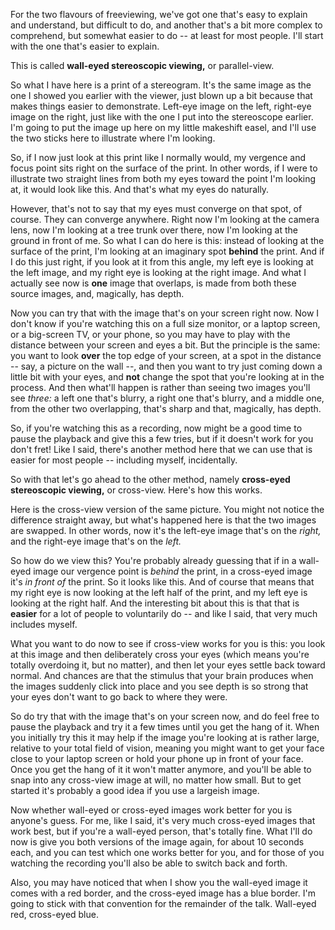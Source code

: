For the two flavours of freeviewing, we've got one that's easy to
explain and understand, but difficult to do, and another that's a bit
more complex to comprehend, but somewhat easier to do -- at least for
most people. I'll start with the one that's easier to explain.

This is called **wall-eyed stereoscopic viewing,** or parallel-view.

So what I have here is a print of a stereogram. It's the same image as
the one I showed you earlier with the viewer, just blown up a bit
because that makes things easier to demonstrate. Left-eye image on the
left, right-eye image on the right, just like with the one I put into
the stereoscope earlier. I'm going to put the image up here on my
little makeshift easel, and I'll use the two sticks here to illustrate
where I'm looking.

So, if I now just look at this print like I normally would, my
vergence and focus point sits right on the surface of the print. In
other words, if I were to illustrate two straight lines from both my
eyes toward the point I'm looking at, it would look like this. And
that's what my eyes do naturally.

However, that's not to say that my eyes must converge on that spot, of
course. They can converge anywhere. Right now I'm looking at the
camera lens, now I'm looking at a tree trunk over there, now I'm
looking at the ground in front of me. So what I can do here is this:
instead of looking at the surface of the print, I'm looking at an
imaginary spot **behind** the print. And if I do this just right, if
you look at it from this angle, my left eye is looking at the left
image, and my right eye is looking at the right image. And what I
actually see now is **one** image that overlaps, is made from both
these source images, and, magically, has depth.

Now you can try that with the image that's on your screen right
now. Now I don't know if you're watching this on a full size monitor,
or a laptop screen, or a big-screen TV, or your phone, so you may have
to play with the distance between your screen and eyes a bit. But the
principle is the same: you want to look **over** the top edge of your
screen, at a spot in the distance -- say, a picture on the wall --,
and then you want to try just coming down a little bit with your eyes,
and **not** change the spot that you're looking at in the process. And
then what'll happen is rather than seeing two images you'll see
*three:* a left one that's blurry, a right one that's blurry, and a
middle one, from the other two overlapping, that's sharp and that,
magically, has depth.

So, if you're watching this as a recording, now might be a good time
to pause the playback and give this a few tries, but if it doesn't
work for you don't fret!  Like I said, there's another method here
that we can use that is easier for most people -- including myself,
incidentally.

So with that let's go ahead to the other method, namely **cross-eyed
stereoscopic viewing,** or cross-view. Here's how this works.

Here is the cross-view version of the same picture. You might not
notice the difference straight away, but what's happened here is that
the two images are swapped. In other words, now it's the left-eye
image that's on the *right,* and the right-eye image that's on the
*left.*

So how do we view this? You're probably already guessing that if in a
wall-eyed image our vergence point is *behind* the print, in a
cross-eyed image it's *in front of* the print. So it looks like
this. And of course that means that my right eye is now looking at the
left half of the print, and my left eye is looking at the right
half. And the interesting bit about this is that that is **easier**
for a lot of people to voluntarily do -- and like I said, that very
much includes myself.

What you want to do now to see if cross-view works for you is this:
you look at this image and then deliberately cross your eyes (which
means you're totally overdoing it, but no matter), and then let your
eyes settle back toward normal. And chances are that the stimulus that
your brain produces when the images suddenly click into place and you
see depth is so strong that your eyes don't want to go back to where
they were.

So do try that with the image that's on your screen now, and do feel
free to pause the playback and try it a few times until you get the
hang of it. When you initially try this it may help if the image
you're looking at is rather large, relative to your total field of
vision, meaning you might want to get your face close to your laptop
screen or hold your phone up in front of your face. Once you get the
hang of it it won't matter anymore, and you'll be able to snap into
any cross-view image at will, no matter how small. But to get started
it's probably a good idea if you use a largeish image.

Now whether wall-eyed or cross-eyed images work better for you is
anyone's guess. For me, like I said, it's very much cross-eyed images
that work best, but if you're a wall-eyed person, that's totally
fine. What I'll do now is give you both versions of the image again,
for about 10 seconds each, and you can test which one works better for
you, and for those of you watching the recording you'll also be able
to switch back and forth.

Also, you may have noticed that when I show you the wall-eyed image it
comes with a red border, and the cross-eyed image has a blue
border. I'm going to stick with that convention for the remainder of
the talk. Wall-eyed red, cross-eyed blue.
